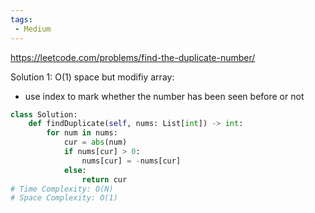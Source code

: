 ```yaml
---
tags:
 - Medium
---
```


https://leetcode.com/problems/find-the-duplicate-number/

Solution 1: O(1) space but modifiy array:
- use index to mark whether the number has been seen before or not
```python
class Solution:
    def findDuplicate(self, nums: List[int]) -> int:
        for num in nums:
            cur = abs(num)
            if nums[cur] > 0:
                nums[cur] = -nums[cur]
            else:
                return cur
# Time Complexity: O(N)
# Space Complexity: O(1)
```
